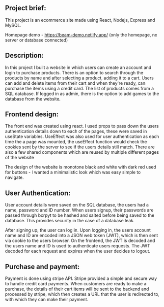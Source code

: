 ## Project brief: 

This project is an ecommerce site made using React, Nodejs, Express and MySQL.

Homepage demo - https://beam-demo.netlify.app/ (only the homepage, no server or database connected)


## Description:

In this project I built a website in which users can create an account and login to purchase products. There is an option to search through the products by name and after selecting a product, adding it to a cart. Users can add and delete items from their cart and when they're ready, can purchase the items using a credit card. The list of products comes from a SQL database. If logged in as admin, there is the option to add games to the database from the website.


## Frontend design:

The front end was created using react. I used props to pass down the users authentication details down to each of the pages, these were saved in useState variables. UseEffect was also used for user authentication as each time the a page was mounted, the useEffect function would check the cookies sent by the server to see if the users details still match. There are also a few shared components which are reused by multiple different pages of the website

The design of the website is monotone black and white with dark red used for buttons - I wanted a minimalistic look which was easy simple to navigate.



## User Authentication:

User account details were saved on the SQL database, the users had a name, password and ID number. When users signup, their passwords are passed through bcrpyt to be hashed and salted before being saved to the database. This provides security in the case of a database leak.

After signing up, the user can log in. Upon logging in, the users account name and ID are encoded into a JSON web token (JWT), which is then sent via cookie to the users browser. On the frontend, the JWT is decoded and the users name and ID is used to authenticate users requests. The JWT decoded for each request and expires when the user decides to logout.


## Purchase and payment:

Payment is done using stripe API. Stripe provided a simple and secure way to handle credit card payments. When customers are ready to make a purchase, the details of their cart items will be sent to the backend and processed by stripe, which then creates a URL that the user is redirected to, with which they can make their payment.

